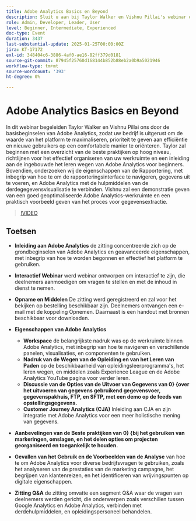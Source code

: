 ```yaml
---
title: Adobe Analytics Basics en Beyond
description: Sluit u aan bij Taylor Walker en Vishnu Pillai's webinar om Adobe Analytics onder de knie te krijgen, werkruimten te optimaliseren, gegevens te exporteren en gereedschappen te integreren. Kijk nu naar deskundige inzichten
role: Admin, Developer, Leader, User
level: Beginner, Intermediate, Experienced
doc-type: Event
duration: 3437
last-substantial-update: 2025-01-25T00:00:00Z
jira: KT-17172
exl-id: 348404c6-3886-4af0-ae16-82ff379d0181
source-git-commit: 87945f25760d168144b852b88eb2a0b9a5021946
workflow-type: tm+mt
source-wordcount: '393'
ht-degree: 0%

---
```


# Adobe Analytics Basics en Beyond

In dit webinar begeleiden Taylor Walker en Vishnu Pillai ons door de basisbeginselen van Adobe Analytics, zodat uw bedrijf is uitgerust om de waarde van het platform te maximaliseren, prioriteit te geven aan efficiëntie en nieuwe gebruikers op een comfortabele manier te oriënteren. Taylor zal beginnen met een overzicht van de beste praktijken op hoog niveau, richtlijnen voor het effectief organiseren van uw werkruimte en een inleiding aan de ingebouwde het leren wegen van Adobe Analytics voor beginners. Bovendien, onderzoeken wij de eigenschappen van de Rapportering, met inbegrip van hoe te om de rapporteringsinterface te navigeren, gegevens uit te voeren, en Adobe Analytics met de hulpmiddelen van de derdegegevensvisualisatie te verbinden. Vishnu zal een demonstratie geven van een goed geoptimaliseerde Adobe Analytics-werkruimte en een praktisch voorbeeld geven van het proces voor gegevensextractie.

>[!VIDEO](https://video.tv.adobe.com/v/3443028/?learn=on&enablevpops)

## Toetsen

* **Inleiding aan Adobe Analytics** de zitting concentreerde zich op de grondbeginselen van Adobe Analytics en geavanceerde eigenschappen, met inbegrip van hoe te worden begonnen en effectief het platform te gebruiken.

* **Interactief Webinar** werd webinar ontworpen om interactief te zijn, die deelnemers aanmoedigen om vragen te stellen en met de inhoud in dienst te nemen.

* **Opname en Middelen** De zitting werd geregistreerd en zal voor het bekijken op bestelling beschikbaar zijn. Deelnemers ontvangen een e-mail met de koppeling Opnemen. Daarnaast is een handout met bronnen beschikbaar voor downloaden.

* **Eigenschappen van Adobe Analytics**

   * **Workspace** de belangrijkste nadruk was op de werkruimte binnen Adobe Analytics, met inbegrip van hoe te navigeren en verschillende panelen, visualisaties, en componenten te gebruiken.
   * **Nadruk van de Wegen van de Opleiding en van het Leren van Paden** op de beschikbaarheid van opleidingsleerprogramma&#39;s, het leren wegen, en middelen zoals Experience League en de Adobe Analytics YouTube pagina voor verder leren.
   * **Discussie van de Opties van de Uitvoer van Gegevens van 0&rbrace; &lbrace;over het uitvoeren van gegevens gebruikend gegevensvoer, gegevenspakhuis, FTP, en SFTP, met een demo op de feeds van opstellingsgegevens.**
   * **Customer Journey Analytics (CJA)** Inleiding aan CJA en zijn integratie met Adobe Analytics voor een meer holistische mening van gegevens.

* **Aanbevelingen van de Beste praktijken van 0&rbrace; &lbrace;bij het gebruiken van markeringen, omslagen, en het delen opties om projecten georganiseerd en toegankelijk te houden.**

* **Gevallen van het Gebruik en de Voorbeelden van de Analyse** van hoe te om Adobe Analytics voor diverse bedrijfsvragen te gebruiken, zoals het analyseren van de prestaties van de marketing campagne, het begrijpen van klantenreizen, en het identificeren van wrijvingspunten op digitale eigenschappen.

* **Zitting Q&amp;A** de zitting omvatte een segment Q&amp;A waar de vragen van deelnemers werden gericht, die onderwerpen zoals verschillen tussen Google Analytics en Adobe Analytics, verbinden met derdehulpmiddelen, en opleidingspersoneel behandelen.

